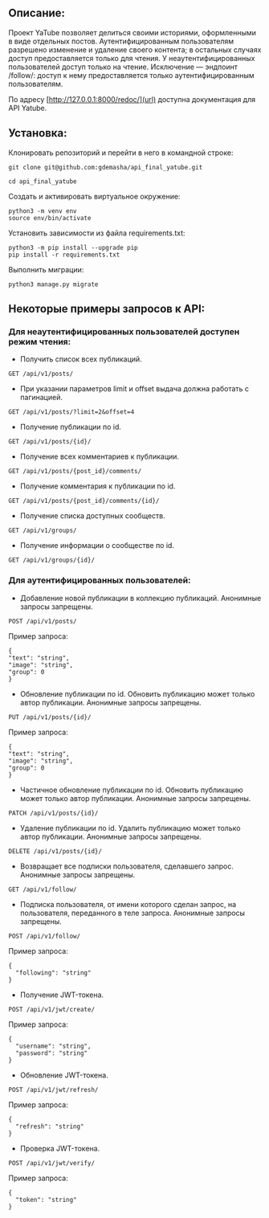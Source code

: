 ## Описание:

Проект YaTube позволяет делиться своими историями, оформленными в виде отдельных постов. Аутентифицированным пользователям разрешено изменение и удаление своего контента; в остальных случаях доступ предоставляется только для чтения. У неаутентифицированных пользователей доступ только на чтение. Исключение — эндпоинт /follow/: доступ к нему предоставляется только аутентифицированным пользователям. 

По адресу [http://127.0.0.1:8000/redoc/](url) доступна документация для API Yatube.

## Установка:

Клонировать репозиторий и перейти в него в командной строке:
```
git clone git@github.com:gdemasha/api_final_yatube.git
```
```
cd api_final_yatube
```
Cоздать и активировать виртуальное окружение:
```
python3 -m venv env
source env/bin/activate
```
Установить зависимости из файла requirements.txt:
```
python3 -m pip install --upgrade pip
pip install -r requirements.txt
```
Выполнить миграции:
```
python3 manage.py migrate
```

## Некоторые примеры запросов к API:

### Для неаутентифицированных пользователей доступен режим чтения:

- Получить список всех публикаций.
```
GET /api/v1/posts/
```
- При указании параметров limit и offset выдача должна работать с пагинацией.
```
GET /api/v1/posts/?limit=2&offset=4
```
- Получение публикации по id.
```
GET /api/v1/posts/{id}/
```
- Получение всех комментариев к публикации.
```
GET /api/v1/posts/{post_id}/comments/
```
- Получение комментария к публикации по id.
```
GET /api/v1/posts/{post_id}/comments/{id}/
```
- Получение списка доступных сообществ.
```
GET /api/v1/groups/
```
- Получение информации о сообществе по id.
```
GET /api/v1/groups/{id}/
```

### Для аутентифицированных пользователей:

- Добавление новой публикации в коллекцию публикаций. Анонимные запросы запрещены.
```
POST /api/v1/posts/
```
Пример запроса:
```
{
"text": "string",
"image": "string",
"group": 0
}
```
- Обновление публикации по id. Обновить публикацию может только автор публикации. Анонимные запросы запрещены.
```
PUT /api/v1/posts/{id}/
```
Пример запроса:
```
{
"text": "string",
"image": "string",
"group": 0
}
```
- Частичное обновление публикации по id. Обновить публикацию может только автор публикации. Анонимные запросы запрещены.
```
PATCH /api/v1/posts/{id}/
```
- Удаление публикации по id. Удалить публикацию может только автор публикации. Анонимные запросы запрещены.
```
DELETE /api/v1/posts/{id}/
```
- Возвращает все подписки пользователя, сделавшего запрос. Анонимные запросы запрещены.
```
GET /api/v1/follow/
```
- Подписка пользователя, от имени которого сделан запрос, на пользователя, переданного в теле запроса. Анонимные запросы запрещены.
```
POST /api/v1/follow/
```
Пример запроса:
```
{
  "following": "string"
}
```
- Получение JWT-токена.
```
POST /api/v1/jwt/create/
```
Пример запроса:
```
{
  "username": "string",
  "password": "string"
}
```
- Обновление JWT-токена.
```
POST /api/v1/jwt/refresh/
```
Пример запроса:
```
{
  "refresh": "string"
}
```
- Проверка JWT-токена.
```
POST /api/v1/jwt/verify/
```
Пример запроса:
```
{
  "token": "string"
}
```
